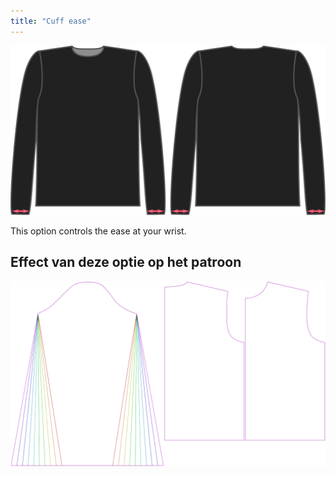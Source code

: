 ```yaml
---
title: "Cuff ease"
---
```


![The cuff ease factor on Brian](./cuffease.svg)

This option controls the ease at your wrist.

## Effect van deze optie op het patroon

![This image shows the effect of this option by superimposing several variants that have a different value for this option](brian_cuffease_sample.svg "Effect of this option on the pattern")
